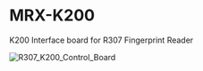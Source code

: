 # MRX-K200

K200 Interface board for R307 Fingerprint Reader

![R307_K200_Control_Board](https://user-images.githubusercontent.com/4562957/128851732-5c84c8a5-d8ea-49b8-be52-2788689beefc.jpg)

